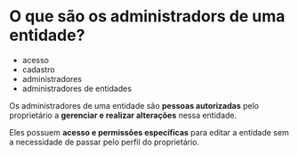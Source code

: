 # O que são os administradors de uma entidade?

- acesso
- cadastro
- administradores
- administradores de entidades

Os administradores de uma entidade são **pessoas autorizadas** pelo proprietário a **gerenciar e realizar alterações** nessa entidade. 

Eles possuem **acesso e permissões específicas** para editar a entidade sem a necessidade de passar pelo perfil do proprietário.